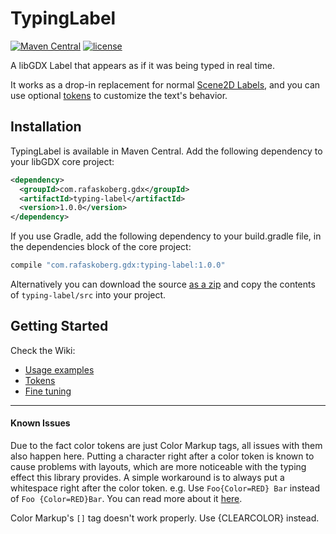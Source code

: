 # TypingLabel

[![Maven Central](https://img.shields.io/maven-central/v/com.rafaskoberg.gdx/typing-label.svg)](https://search.maven.org/#search%7Cga%7C1%7Ca%3A%22typing-label%22)
[![license](https://img.shields.io/github/license/rafaskb/typing-label.svg)](https://github.com/rafaskb/typing-label/blob/master/LICENSE)

A libGDX Label that appears as if it was being typed in real time.

It works as a drop-in replacement for normal [Scene2D Labels](https://github.com/libgdx/libgdx/wiki/Scene2d.ui#label), and you can use optional [tokens](#tokens) to customize the text's behavior.

<!-- GIF -->

## Installation

TypingLabel is available in Maven Central. Add the following dependency to your libGDX core project:

```xml
<dependency>
  <groupId>com.rafaskoberg.gdx</groupId>
  <artifactId>typing-label</artifactId>
  <version>1.0.0</version>
</dependency>
```

If you use Gradle, add the following dependency to your build.gradle file, in the dependencies block of the core project:

```groovy
compile "com.rafaskoberg.gdx:typing-label:1.0.0"
```

Alternatively you can download the source [as a zip](https://github.com/RafaSKB/typing-label/archive/master.zip) and copy the contents of `typing-label/src` into your project.


## Getting Started

Check the Wiki:
- [Usage examples](https://github.com/rafaskb/typing-label/wiki/Examples)
- [Tokens](https://github.com/rafaskb/typing-label/wiki/Tokens)
- [Fine tuning](https://github.com/rafaskb/typing-label/wiki/Fine-Tuning)

----

#### Known Issues
Due to the fact color tokens are just Color Markup tags, all issues with them also happen here. Putting a character right after a color token is known to cause problems with layouts, which are more noticeable with the typing effect this library provides. A simple workaround is to always put a whitespace right after the color token. e.g. Use `Foo{Color=RED} Bar` instead of `Foo {Color=RED}Bar`. You can read more about it [here](https://github.com/libgdx/libgdx/issues/4192).

Color Markup's `[]` tag doesn't work properly. Use {CLEARCOLOR} instead.
